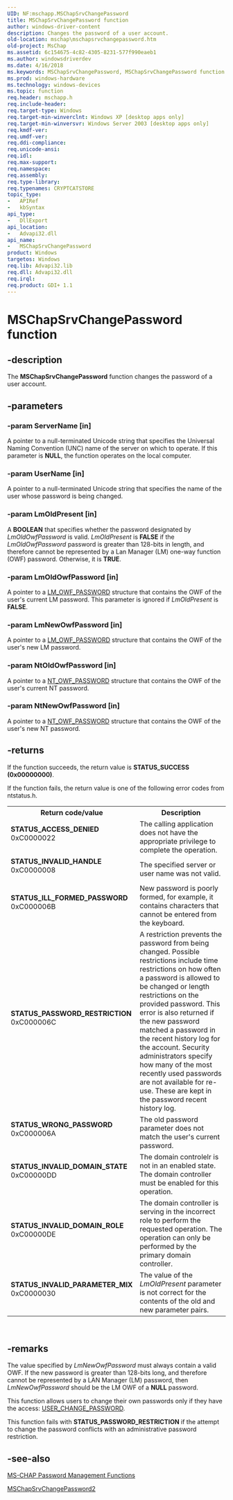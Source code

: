```yaml
---
UID: NF:mschapp.MSChapSrvChangePassword
title: MSChapSrvChangePassword function
author: windows-driver-content
description: Changes the password of a user account.
old-location: mschap\mschapsrvchangepassword.htm
old-project: MsChap
ms.assetid: 6c154675-4c82-4305-8231-577f990eaeb1
ms.author: windowsdriverdev
ms.date: 4/16/2018
ms.keywords: MSChapSrvChangePassword, MSChapSrvChangePassword function [MS-CHAP], _mschap_mschapsrvchangepassword, mschap.mschapsrvchangepassword, mschapp/MSChapSrvChangePassword
ms.prod: windows-hardware
ms.technology: windows-devices
ms.topic: function
req.header: mschapp.h
req.include-header: 
req.target-type: Windows
req.target-min-winverclnt: Windows XP [desktop apps only]
req.target-min-winversvr: Windows Server 2003 [desktop apps only]
req.kmdf-ver: 
req.umdf-ver: 
req.ddi-compliance: 
req.unicode-ansi: 
req.idl: 
req.max-support: 
req.namespace: 
req.assembly: 
req.type-library: 
req.typenames: CRYPTCATSTORE
topic_type:
-	APIRef
-	kbSyntax
api_type:
-	DllExport
api_location:
-	Advapi32.dll
api_name:
-	MSChapSrvChangePassword
product: Windows
targetos: Windows
req.lib: Advapi32.lib
req.dll: Advapi32.dll
req.irql: 
req.product: GDI+ 1.1
---
```


# MSChapSrvChangePassword function


## -description


The 
<b>MSChapSrvChangePassword</b> function changes the password of a user account.


## -parameters




### -param ServerName [in]

A pointer to a null-terminated Unicode string that specifies the Universal Naming Convention (UNC) name of the server on which to operate. If this parameter is <b>NULL</b>, the function operates on the local computer.


### -param UserName [in]

A pointer to a null-terminated Unicode string that specifies the name of the user whose password is being changed.


### -param LmOldPresent [in]

A <b>BOOLEAN</b> that specifies whether the password designated by <i>LmOldOwfPassword</i> is valid. <i>LmOldPresent</i> is <b>FALSE</b> if the <i>LmOldOwfPassword</i> password is greater than 128-bits in length, and therefore cannot be represented by a Lan Manager (LM) one-way function (OWF) password. Otherwise, it is <b>TRUE</b>.


### -param LmOldOwfPassword [in]

A pointer to a <a href="https://msdn.microsoft.com/db155f34-fa57-4449-9319-d46561fd18c0">LM_OWF_PASSWORD</a> structure that contains the OWF of the user's current LM  password. This parameter is ignored if <i>LmOldPresent</i> is <b>FALSE</b>.


### -param LmNewOwfPassword [in]

A pointer to a <a href="https://msdn.microsoft.com/db155f34-fa57-4449-9319-d46561fd18c0">LM_OWF_PASSWORD</a> structure that contains the OWF of the user's new LM password.


### -param NtOldOwfPassword [in]

A pointer to a <a href="https://msdn.microsoft.com/7edba7de-e3b8-4a93-b70b-19c68541da1e">NT_OWF_PASSWORD</a> structure that contains the OWF of the user's current NT password.


### -param NtNewOwfPassword [in]

A pointer to a <a href="https://msdn.microsoft.com/7edba7de-e3b8-4a93-b70b-19c68541da1e">NT_OWF_PASSWORD</a> structure that contains the OWF of the user's new NT password.


## -returns



If the function succeeds, the return value is <b>STATUS_SUCCESS (0x00000000)</b>.

If the function fails, the return value is one of the following error codes from ntstatus.h.

<table>
<tr>
<th>Return code/value</th>
<th>Description</th>
</tr>
<tr>
<td width="40%">
<dl>
<dt><b>STATUS_ACCESS_DENIED</b></dt>
<dt>0xC0000022</dt>
</dl>
</td>
<td width="60%">
The calling application does not have the appropriate privilege to complete the operation.

</td>
</tr>
<tr>
<td width="40%">
<dl>
<dt><b>STATUS_INVALID_HANDLE</b></dt>
<dt>0xC0000008</dt>
</dl>
</td>
<td width="60%">
The specified server or user name was not valid.

</td>
</tr>
<tr>
<td width="40%">
<dl>
<dt><b>STATUS_ILL_FORMED_PASSWORD</b></dt>
<dt>0xC000006B</dt>
</dl>
</td>
<td width="60%">
New password is poorly formed, for example, it contains characters that cannot be entered from the keyboard.

</td>
</tr>
<tr>
<td width="40%">
<dl>
<dt><b>STATUS_PASSWORD_RESTRICTION</b></dt>
<dt>0xC000006C</dt>
</dl>
</td>
<td width="60%">
A restriction prevents the password from being changed. Possible restrictions include time restrictions on how often a password is allowed to be changed or length restrictions on the provided password. This error is also returned if the new password matched a password in the recent history log for the account. Security administrators specify how many of the most recently used passwords are not available for re-use. These are kept in the password recent history log.

</td>
</tr>
<tr>
<td width="40%">
<dl>
<dt><b>STATUS_WRONG_PASSWORD</b></dt>
<dt>0xC000006A</dt>
</dl>
</td>
<td width="60%">
The old password parameter does not match the user's current password.

</td>
</tr>
<tr>
<td width="40%">
<dl>
<dt><b>STATUS_INVALID_DOMAIN_STATE</b></dt>
<dt>0xC00000DD</dt>
</dl>
</td>
<td width="60%">
The domain controlelr is not in an enabled state. The domain controller must be enabled for this operation.

</td>
</tr>
<tr>
<td width="40%">
<dl>
<dt><b>STATUS_INVALID_DOMAIN_ROLE</b></dt>
<dt>0xC00000DE</dt>
</dl>
</td>
<td width="60%">
The domain controller is serving in the incorrect role to perform the requested operation. The operation can only be performed by the primary domain controller.

</td>
</tr>
<tr>
<td width="40%">
<dl>
<dt><b>STATUS_INVALID_PARAMETER_MIX</b></dt>
<dt>0xC0000030</dt>
</dl>
</td>
<td width="60%">
The value of the <i>LmOldPresent</i> parameter is not correct for the contents of the old and new  parameter pairs.

</td>
</tr>
</table>
 




## -remarks



The value specified by <i>LmNewOwfPassword</i> must always contain a valid OWF. If the new password is greater than 128-bits long, and therefore cannot be represented by a LAN Manager (LM) password, then <i>LmNewOwfPassword</i> should be the LM OWF of a <b>NULL</b> password.

This function allows users to change their own passwords only if they have the access: <a href="http://go.microsoft.com/fwlink/p/?linkid=114813">USER_CHANGE_PASSWORD</a>.

This function fails with <b>STATUS_PASSWORD_RESTRICTION</b> if the attempt to change the password conflicts with an administrative password restriction.




## -see-also




<a href="https://msdn.microsoft.com/eef2a339-1b9c-4575-92a6-0e6575711243">MS-CHAP Password Management Functions</a>



<a href="https://msdn.microsoft.com/91ea4b98-79e4-4764-a580-a622d1491943">MSChapSrvChangePassword2</a>
 

 


